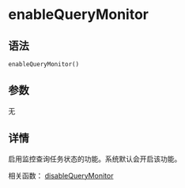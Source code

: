 # enableQueryMonitor

## 语法

`enableQueryMonitor()`

## 参数

无

## 详情

启用监控查询任务状态的功能。系统默认会开启该功能。

相关函数： [disableQueryMonitor](../d/disableQueryMonitor.html)

